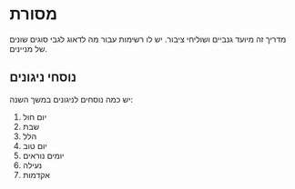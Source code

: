 # מסורת

מדריך זה מיועד גנביים ושוליחי ציבור. יש לו רשימות עבור מה לדאוג לגבי סוגים שונים של מניינים.

## נוסחי ניגונים

יש כמה נוסחים לניגונים במשך השנה:

1. יום חול
2. שבת
3. הלל
4. יום טוב
5. יומים נוראים
6. נעילה
7. אקדמות
